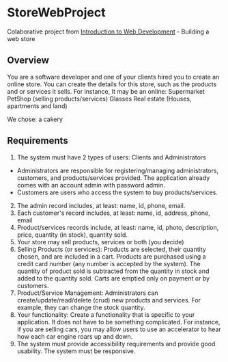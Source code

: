 # StoreWebProject
Colaborative project from [Introduction to Web Development](https://uspdigital.usp.br/jupiterweb/obterDisciplina?nomdis=&sgldis=SCC0219) - Building a web store


## Overview
You are a software developer and one of your clients hired you to create an online store. You can create the details for this store, such as the products and or services it sells. For instance, It may be an online:
Supermarket
PetShop (selling products/services)
Glasses
Real estate (Houses, apartments and land)

We chose: a cakery

## Requirements
1. The system must have 2 types of users: Clients and Administrators
- Administrators are responsible for registering/managing administrators, customers, and products/services provided. The application already comes with an account admin with password admin.
- Customers are users who access the system to buy products/services.
2. The admin record includes, at least: name, id, phone, email.
3. Each customer's record includes, at least: name, id, address, phone, email
4. Product/services records include, at least: name, id, photo, description, price, quantity (in stock), quantity sold.
5. Your store may sell products, services or both (you decide)
6. Selling Products (or services): Products are selected, their quantity chosen, and are included in a cart. Products are purchased using a credit card number (any number is accepted by the system). The quantity of product sold is subtracted from the quantity in stock and added to the quantity sold. Carts are emptied only on payment or by customers.
7. Product/Service Management: Administrators can create/update/read/delete (crud) new products and services. For example, they can change the stock quantity.
8. Your functionality: Create a functionality that is specific to your application. It does not have to be something complicated. For instance, if you are selling cars, you may allow users to use an accelerator to hear how each car engine roars up and down.   
9. The system must provide accessibility requirements and provide good usability. The system must be responsive.
